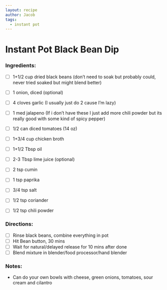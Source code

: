 ```yaml
---
layout: recipe
author: Jacob
tags:
  - instant pot
---
```


# Instant Pot Black Bean Dip

### Ingredients:

- [ ] 1+1/2 cup dried black beans (don’t need to soak but probably could, never tried soaked but might blend better)
- [ ] 1 onion, diced (optional)
- [ ] 4 cloves garlic (I usually just do 2 cause I’m lazy)
- [ ] 1 med jalapeno (If i don’t have these I just add more chili powder but its really good with some kind of spicy pepper)
- [ ] 1/2 can diced tomatoes (14 oz)
- [ ] 1+3/4 cup chicken broth
- [ ] 1+1/2 Tbsp oil
- [ ] 2-3 Tbsp lime juice (optional)

- [ ] 2 tsp cumin
- [ ] 1 tsp paprika
- [ ] 3/4 tsp salt
- [ ] 1/2 tsp coriander
- [ ] 1/2 tsp chili powder

### Directions:

- [ ] Rinse black beans, combine everything in pot
- [ ] Hit Bean button, 30 mins
- [ ] Wait for natural/delayed release for 10 mins after done
- [ ] Blend mixture in blender/food processor/hand blender

### Notes:

* Can do your own bowls with cheese, green onions, tomatoes, sour cream and cilantro
